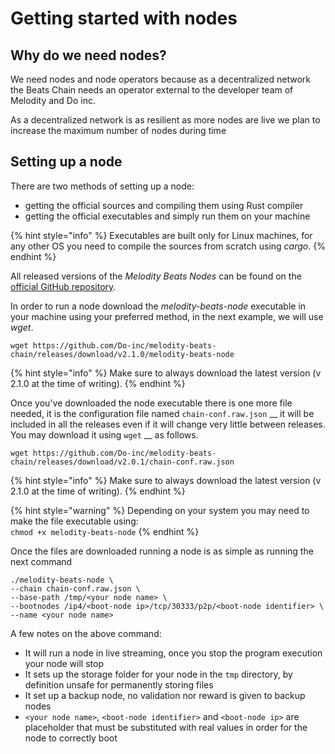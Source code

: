 # Getting started with nodes

## Why do we need nodes?

We need nodes and node operators because as a decentralized network the Beats Chain needs an operator external to the developer team of Melodity and Do inc.

As a decentralized network is as resilient as more nodes are live we plan to increase the maximum number of nodes during time

## Setting up a node

There are two methods of setting up a node:

* getting the official sources and compiling them using Rust compiler
* getting the official executables and simply run them on your machine

{% hint style="info" %}
Executables are built only for Linux machines, for any other OS you need to compile the sources from scratch using _cargo_.
{% endhint %}

All released versions of the _Melodity Beats Nodes_ can be found on the [official GitHub repository](https://github.com/Do-inc/melodity-beats-chain/releases).&#x20;

In order to run a node download the _melodity-beats-node_ executable in your machine using your preferred method, in the next example, we will use _wget_.

```
wget https://github.com/Do-inc/melodity-beats-chain/releases/download/v2.1.0/melodity-beats-node
```

{% hint style="info" %}
Make sure to always download the latest version (v 2.1.0 at the time of writing).
{% endhint %}

Once you've downloaded the node executable there is one more file needed, it is the configuration file named `chain-conf.raw.json` __ it will be included in all the releases even if it will change very little between releases. You may download it using `wget` __ as follows.

```
wget https://github.com/Do-inc/melodity-beats-chain/releases/download/v2.0.1/chain-conf.raw.json
```

{% hint style="info" %}
Make sure to always download the latest version (v 2.1.0 at the time of writing).
{% endhint %}

{% hint style="warning" %}
Depending on your system you may need to make the file executable using:\
`chmod +x melodity-beats-node`
{% endhint %}

Once the files are downloaded running a node is as simple as running the next command

```
./melodity-beats-node \ 
--chain chain-conf.raw.json \
--base-path /tmp/<your node name> \
--bootnodes /ip4/<boot-node ip>/tcp/30333/p2p/<boot-node identifier> \
--name <your node name>
```

A few notes on the above command:

* It will run a node in live streaming, once you stop the program execution your node will stop
* It sets up the storage folder for your node in the `tmp` directory, by definition unsafe for permanently storing files
* It set up a backup node, no validation nor reward is given to backup nodes
* `<your node name>`, `<boot-node identifier>` and `<boot-node ip>` are placeholder that must be substituted with real values in order for the node to correctly boot
